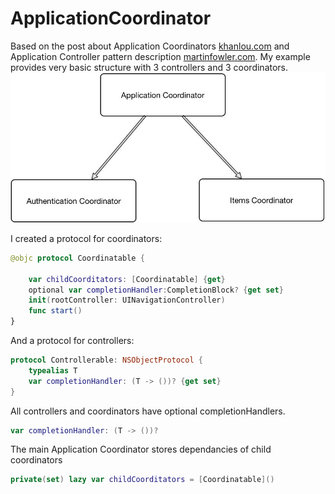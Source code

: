 # ApplicationCoordinator
Based on the post about Application Coordinators [khanlou.com](http://khanlou.com/2015/10/coordinators-redux/) and Application Controller pattern description [martinfowler.com](http://martinfowler.com/eaaCatalog/applicationController.html).
My example provides very basic structure with 3 controllers and 3 coordinators.
![](/str.jpg)

I created a protocol for coordinators:
```swift
@objc protocol Coordinatable {
    
    var childCoorditators: [Coordinatable] {get}
    optional var completionHandler:CompletionBlock? {get set}
    init(rootController: UINavigationController)
    func start()
}
```
And a protocol for controllers:
```swift
protocol Controllerable: NSObjectProtocol {
    typealias T
    var completionHandler: (T -> ())? {get set}
}
```
All controllers and coordinators have optional completionHandlers.
```swift
var completionHandler: (T -> ())?
```
The main Application Coordinator stores dependancies of child coordinators
```swift
private(set) lazy var childCoorditators = [Coordinatable]()
```
